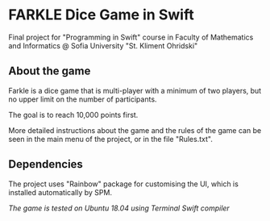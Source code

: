 # FARKLE Dice Game in Swift

Final project for "Programming in Swift" course in Faculty of Mathematics and Informatics @ Sofia University "St. Kliment Ohridski"

## About the game

Farkle is a dice game that is multi-player with a minimum of two players, but no upper limit on the 
number of participants. 

The goal is to reach 10,000 points first.

More detailed instructions about the game and the rules of the game can be seen in the main menu of the project, or in the file "Rules.txt".

## Dependencies

The project uses "Rainbow" package for customising the UI, which is installed automatically by SPM.

*The game is tested on Ubuntu 18.04 using Terminal Swift compiler*
